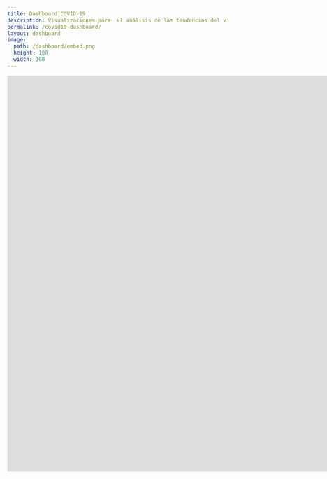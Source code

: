 ```yaml
---
title: Dashboard COVID-19
description: Visualizaciones para  el análisis de las tendencias del virus COVID-19 en el Perú.
permalink: /covid19-dashboard/
layout: dashboard
image:
  path: /dashboard/embed.png
  height: 100
  width: 100
---
```


<div class="iframe-container">

<iframe src="https://ce4-peru.github.io/dashboard/dashboard_covid_20200612.html" height="905" width="1890" allowfullscreen="" frameborder="0">
</iframe>

</div>
